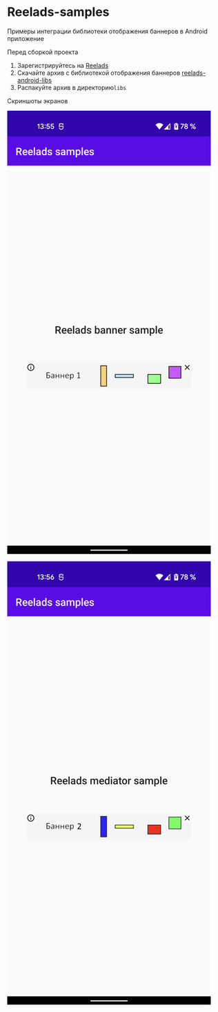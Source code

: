 # Reelads-samples

Примеры интеграции библиотеки отображения баннеров в Android приложение

Перед сборкой проекта

1. Зарегистрируйтесь на [Reelads](https://reelads.net/sign-up)
2. Скачайте архив с библиотекой отображения баннеров [reelads-android-libs](https://reelads.net/quick-start/download-libs)
3. Распакуйте архив в директорию`libs`

Скриншоты экранов

![BannerSampleActivity](screenshot-banner-sample.png)

![MediatorSampleActivity](screenshot-mediator-sample.png)
